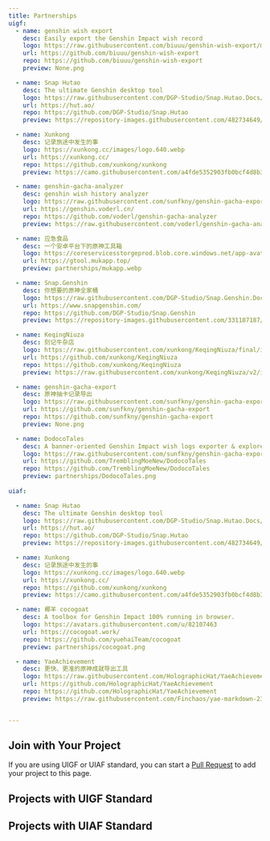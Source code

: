 ```yaml
---
title: Partnerships
uigf:
  - name: genshin wish export
    desc: Easily export the Genshin Impact wish record
    logo: https://raw.githubusercontent.com/biuuu/genshin-wish-export/main/build/icons/256x256.png
    url: https://github.com/biuuu/genshin-wish-export
    repo: https://github.com/biuuu/genshin-wish-export
    preview: None.png

  - name: Snap Hutao
    desc: The ultimate Genshin desktop tool
    logo: https://raw.githubusercontent.com/DGP-Studio/Snap.Hutao.Docs/main/docs/.vuepress/public/images/202209/HeroImageLogo.png
    url: https://hut.ao/
    repo: https://github.com/DGP-Studio/Snap.Hutao
    preview: https://repository-images.githubusercontent.com/482734649/5f8cf574-2ef0-43e9-aa8d-6cf094b54dd9

  - name: Xunkong
    desc: 记录旅途中发生的事
    logo: https://xunkong.cc/images/logo.640.webp
    url: https://xunkong.cc/
    repo: https://github.com/xunkong/xunkong
    preview: https://camo.githubusercontent.com/a4fde5352903fb0bcf4d8b36543724129828d57c033b646565740b0e674dcaee/68747470733a2f2f66696c652e78756e6b6f6e672e63632f7374617469632f7265706f2f78756e6b6f6e672f73637265656e73686f742d686f6d652d6b6f6e6779696e672e77656270

  - name: genshin-gacha-analyzer
    desc: genshin wish history analyzer
    logo: https://raw.githubusercontent.com/sunfkny/genshin-gacha-export/main/ys.ico
    url: https://genshin.voderl.cn/
    repo: https://github.com/voderl/genshin-gacha-analyzer
    preview: https://raw.githubusercontent.com/voderl/genshin-gacha-analyzer/main/docs/charts.png

  - name: 应急食品
    desc: 一个安卓平台下的原神工具箱
    logo: https://coreservicesstorgeprod.blob.core.windows.net/app-avatar-container/af6ff237-17d9-4496-8463-058af4f10edc?st=2023-01-31T02%3A29%3A17Z&se=2023-02-14T03%3A29%3A17Z&sp=r&sv=2018-03-28&sr=b&sig=eElG3WoEocTj8xdAOv2vXvgsDonQUE1r5sNSsuxl%2FPw%3D
    url: https://gtool.mukapp.top/
    preview: partnerships/mukapp.webp

  - name: Snap.Genshin
    desc: 你想要的原神全家桶
    logo: https://raw.githubusercontent.com/DGP-Studio/Snap.Genshin.Docs/main/docs/.vuepress/public/logo/SGLogoPure.png
    url: https://www.snapgenshin.com/
    repo: https://github.com/DGP-Studio/Snap.Genshin
    preview: https://repository-images.githubusercontent.com/331187187/0a2420e5-881a-4709-9f99-fdd42f13e1fc

  - name: KeqingNiuza
    desc: 刻记牛杂店
    logo: https://raw.githubusercontent.com/xunkong/KeqingNiuza/final/img/logo_nbg.png
    url: https://github.com/xunkong/KeqingNiuza
    repo: https://github.com/xunkong/KeqingNiuza
    preview: https://raw.githubusercontent.com/xunkong/KeqingNiuza/v2/img/Snipaste_2021-06-19_10-46-43.png

  - name: genshin-gacha-export
    desc: 原神抽卡记录导出
    logo: https://raw.githubusercontent.com/sunfkny/genshin-gacha-export/main/ys.ico
    url: https://github.com/sunfkny/genshin-gacha-export
    repo: https://github.com/sunfkny/genshin-gacha-export
    preview: None.png

  - name: DodocoTales
    desc: A banner-oriented Genshin Impact wish logs exporter & explorer
    logo: https://raw.githubusercontent.com/sunfkny/genshin-gacha-export/main/ys.ico
    url: https://github.com/TremblingMoeNew/DodocoTales
    repo: https://github.com/TremblingMoeNew/DodocoTales
    preview: partnerships/DodocoTales.png
    
uiaf:

  - name: Snap Hutao
    desc: The ultimate Genshin desktop tool
    logo: https://raw.githubusercontent.com/DGP-Studio/Snap.Hutao.Docs/main/docs/.vuepress/public/images/202209/HeroImageLogo.png
    url: https://hut.ao/
    repo: https://github.com/DGP-Studio/Snap.Hutao
    preview: https://repository-images.githubusercontent.com/482734649/5f8cf574-2ef0-43e9-aa8d-6cf094b54dd9

  - name: Xunkong
    desc: 记录旅途中发生的事
    logo: https://xunkong.cc/images/logo.640.webp
    url: https://xunkong.cc/
    repo: https://github.com/xunkong/xunkong
    preview: https://camo.githubusercontent.com/a4fde5352903fb0bcf4d8b36543724129828d57c033b646565740b0e674dcaee/68747470733a2f2f66696c652e78756e6b6f6e672e63632f7374617469632f7265706f2f78756e6b6f6e672f73637265656e73686f742d686f6d652d6b6f6e6779696e672e77656270

  - name: 椰羊 cocogoat
    desc: A toolbox for Genshin Impact 100% running in browser.
    logo: https://avatars.githubusercontent.com/u/82107463
    url: https://cocogoat.work/
    repo: https://github.com/yuehaiTeam/cocogoat
    preview: partnerships/cocogoat.png

  - name: YaeAchievement
    desc: 更快、更准的原神成就导出工具
    logo: https://raw.githubusercontent.com/HolographicHat/YaeAchievement/master/icon.ico
    url: https://github.com/HolographicHat/YaeAchievement
    repo: https://github.com/HolographicHat/YaeAchievement
    preview: https://raw.githubusercontent.com/Finchaos/yae-markdown-230119/main/images/4.png


---
```

## Join with Your Project

If you are using UIGF or UIAF standard, you can start a [Pull Request](https://github.com/UIGF-org/UIGF-org.github.io) to add your project to this page.

## Projects with UIGF Standard

<SiteInfo
v-for="item in $frontmatter.uigf"
:key="item.link"
v-bind="item"
/>

## Projects with UIAF Standard

<SiteInfo
v-for="item in $frontmatter.uiaf"
:key="item.link"
v-bind="item"
/>
